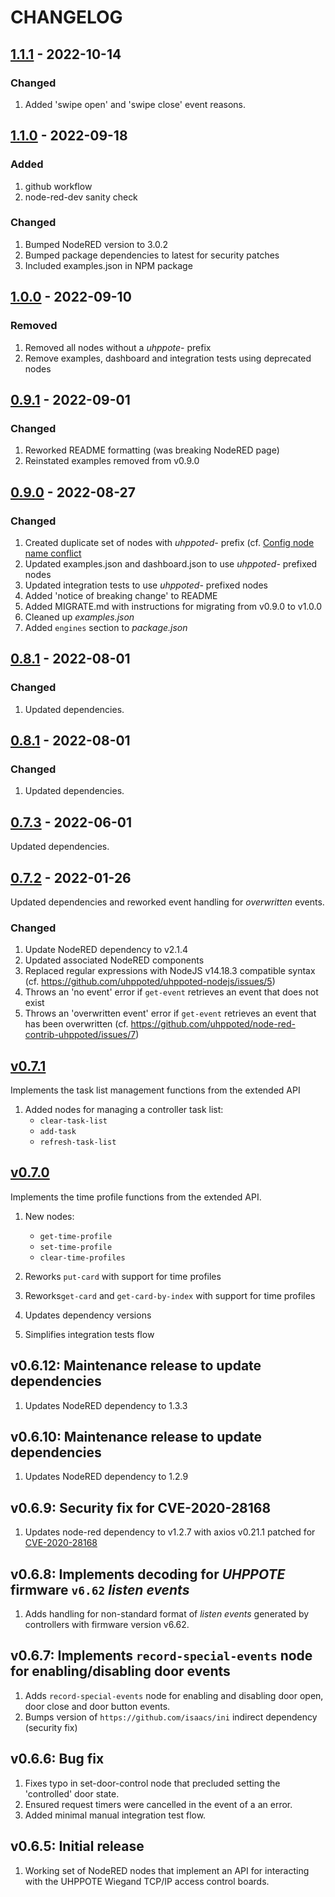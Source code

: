 # CHANGELOG

## [1.1.1](https://github.com/uhppoted/node-red-contrib-uhppoted/releases/tag/v1.1.1) - 2022-10-14

### Changed
1. Added 'swipe open' and 'swipe close' event reasons.


## [1.1.0](https://github.com/uhppoted/node-red-contrib-uhppoted/releases/tag/v1.1.0) - 2022-09-18

### Added
1. github workflow 
2. node-red-dev sanity check

### Changed
1. Bumped NodeRED version to 3.0.2
2. Bumped package dependencies to latest for security patches
3. Included examples.json in NPM package

## [1.0.0](https://github.com/uhppoted/node-red-contrib-uhppoted/releases/tag/v1.0.0) - 2022-09-10

### Removed
1. Removed all nodes without a _uhppote-_ prefix
2. Remove examples, dashboard and integration tests using deprecated nodes

## [0.9.1](https://github.com/uhppoted/node-red-contrib-uhppoted/releases/tag/v0.9.1) - 2022-09-01

### Changed
1. Reworked README formatting (was breaking NodeRED page)
2. Reinstated examples removed from v0.9.0


## [0.9.0](https://github.com/uhppoted/node-red-contrib-uhppoted/releases/tag/v0.9.0) - 2022-08-27

### Changed
1. Created duplicate set of nodes with _uhppoted-_ prefix (cf. [Config node name conflict](https://github.com/uhppoted/node-red-contrib-uhppoted/issues/11)
2. Updated examples.json and dashboard.json to use _uhppoted-_ prefixed nodes
3. Updated integration tests to use _uhppoted-_ prefixed nodes
4. Added 'notice of breaking change' to README 
5. Added MIGRATE.md with instructions for migrating from v0.9.0 to v1.0.0
6. Cleaned up _examples.json_
7. Added `engines` section to _package.json_


## [0.8.1](https://github.com/uhppoted/node-red-contrib-uhppoted/releases/tag/v0.8.1) - 2022-08-01

### Changed
1. Updated dependencies.

## [0.8.1](https://github.com/uhppoted/node-red-contrib-uhppoted/releases/tag/v0.8.1) - 2022-08-01

### Changed
1. Updated dependencies.


## [0.7.3](https://github.com/uhppoted/node-red-contrib-uhppoted/releases/tag/v0.7.3) - 2022-06-01

Updated dependencies.

## [0.7.2](https://github.com/uhppoted/node-red-contrib-uhppoted/releases/tag/v0.7.2) - 2022-01-26

Updated dependencies and reworked event handling for _overwritten_ events.

### Changed

1. Update NodeRED dependency to v2.1.4
2. Updated associated NodeRED components
3. Replaced regular expressions with NodeJS v14.18.3 compatible syntax
   (cf. https://github.com/uhppoted/uhppoted-nodejs/issues/5)
4. Throws an 'no event' error if `get-event` retrieves an event that does not exist
5. Throws an 'overwritten event' error if `get-event` retrieves an event that has been overwritten
   (cf. https://github.com/uhppoted/node-red-contrib-uhppoted/issues/7)


## [v0.7.1](https://github.com/uhppoted/node-red-contrib-uhppoted/releases/tag/v0.7.1) 

Implements the task list management functions from the extended API

1. Added nodes for managing a controller task list:
   - `clear-task-list`
   - `add-task`
   - `refresh-task-list`


## [v0.7.0](https://github.com/uhppoted/node-red-contrib-uhppoted/releases/tag/v0.7.0)

Implements the time profile functions from the extended API.

1. New nodes:
   - `get-time-profile`
   - `set-time-profile`
   - `clear-time-profiles`

2. Reworks `put-card` with support for time profiles
3. Reworks`get-card` and `get-card-by-index` with support for time profiles
4. Updates dependency versions
5. Simplifies integration tests flow


## v0.6.12: Maintenance release to update dependencies

1. Updates NodeRED dependency to 1.3.3


## v0.6.10: Maintenance release to update dependencies

1. Updates NodeRED dependency to 1.2.9


## v0.6.9: Security fix for CVE-2020-28168

1. Updates node-red dependency to v1.2.7 with axios v0.21.1 patched for 
   [CVE-2020-28168](https://github.com/advisories/GHSA-4w2v-q235-vp99)


## v0.6.8: Implements decoding for _UHPPOTE_ firmware `v6.62` _listen events_

1. Adds handling for non-standard format of _listen events_ generated by controllers with 
   firmware version v6.62.


## v0.6.7: Implements `record-special-events` node for enabling/disabling door events

1. Adds `record-special-events` node for enabling and disabling door open, door close
   and door button events.
2. Bumps version of `https://github.com/isaacs/ini` indirect dependency (security fix)


## v0.6.6: Bug fix

1. Fixes typo in set-door-control node that precluded setting the 'controlled' door state.
2. Ensured request timers were cancelled in the event of a an error.
3. Added minimal manual integration test flow.


## v0.6.5: Initial release

1. Working set of NodeRED nodes that implement an API for interacting with the UHPPOTE Wiegand TCP/IP access control boards.

